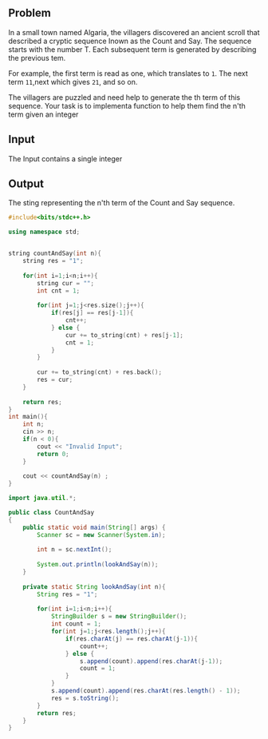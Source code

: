 ## Problem

In a small town named Algaria, the villagers discovered an ancient scroll that described a cryptic sequence Inown as the Count and Say. The sequence starts with the number T. Each subsequent term is generated by describing the previous tem. 

For example, the first term is read as one, which translates to `1`. The next term `11`,next which gives `21`, and so on. 

The villagers are puzzled and need help to generate the th term of this sequence. Your task is to implementa function to help them find the n'th term given an integer 
## Input 
The Input contains a single integer  
## Output
The sting representing the n'th term of the Count and Say sequence.

``` c++ []
#include<bits/stdc++.h>

using namespace std;


string countAndSay(int n){
    string res = "1";
    
    for(int i=1;i<n;i++){
        string cur = "";
        int cnt = 1;
        
        for(int j=1;j<res.size();j++){
            if(res[j] == res[j-1]){
                cnt++;
            } else {
                cur += to_string(cnt) + res[j-1];
                cnt = 1;
            }
        }
        
        cur += to_string(cnt) + res.back();
        res = cur;
    }
    
    return res;
}
int main(){
    int n;
    cin >> n;
    if(n < 0){
        cout << "Invalid Input";
        return 0;
    }
    
    cout << countAndSay(n) ;
}
```

``` java []
import java.util.*;

public class CountAndSay
{
	public static void main(String[] args) {
		Scanner sc = new Scanner(System.in);
		
		int n = sc.nextInt();
		
		System.out.println(lookAndSay(n));
	}
	
	private static String lookAndSay(int n){
	    String res = "1";
	    
	    for(int i=1;i<n;i++){
	        StringBuilder s = new StringBuilder();
	        int count = 1;
	        for(int j=1;j<res.length();j++){
	            if(res.charAt(j) == res.charAt(j-1)){
	                count++;
	            } else {
	                s.append(count).append(res.charAt(j-1));
	                count = 1;
	            }
	        }
            s.append(count).append(res.charAt(res.length() - 1));
	        res = s.toString();
	    }
	    return res;
	}
}
```